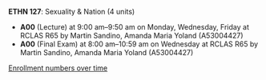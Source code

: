 **ETHN 127**: Sexuality & Nation (4 units)

- **A00** (Lecture) at 9:00 am–9:50 am on Monday, Wednesday, Friday at RCLAS R65 by Martin Sandino, Amanda Maria Yoland (A53004427)
- **A00** (Final Exam) at 8:00 am–10:59 am on Wednesday at RCLAS R65 by Martin Sandino, Amanda Maria Yoland (A53004427)

[Enrollment numbers over time](./ETHN127.tsv)
